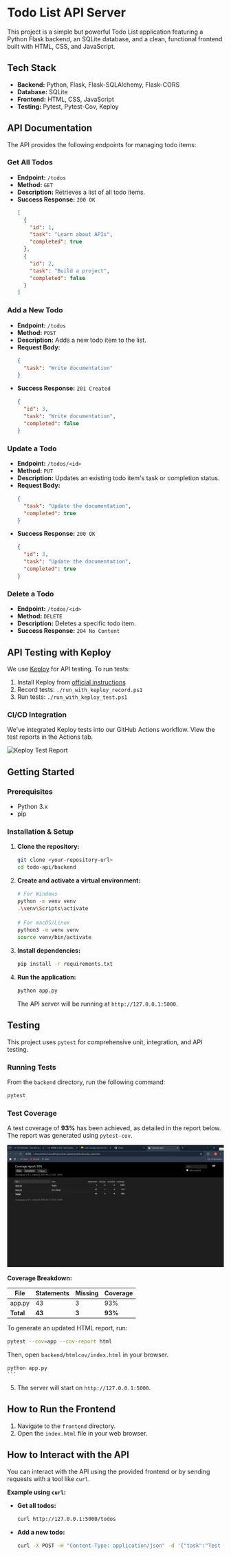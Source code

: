 # Todo List API Server

This project is a simple but powerful Todo List application featuring a Python Flask backend, an SQLite database, and a clean, functional frontend built with HTML, CSS, and JavaScript.

## Tech Stack

- **Backend:** Python, Flask, Flask-SQLAlchemy, Flask-CORS
- **Database:** SQLite
- **Frontend:** HTML, CSS, JavaScript
- **Testing:** Pytest, Pytest-Cov, Keploy

## API Documentation

The API provides the following endpoints for managing todo items:

### Get All Todos
- **Endpoint:** `/todos`
- **Method:** `GET`
- **Description:** Retrieves a list of all todo items.
- **Success Response:** `200 OK`
  ```json
  [
    {
      "id": 1,
      "task": "Learn about APIs",
      "completed": true
    },
    {
      "id": 2,
      "task": "Build a project",
      "completed": false
    }
  ]
  ```

### Add a New Todo
- **Endpoint:** `/todos`
- **Method:** `POST`
- **Description:** Adds a new todo item to the list.
- **Request Body:**
  ```json
  {
    "task": "Write documentation"
  }
  ```
- **Success Response:** `201 Created`
  ```json
  {
    "id": 3,
    "task": "Write documentation",
    "completed": false
  }
  ```

### Update a Todo
- **Endpoint:** `/todos/<id>`
- **Method:** `PUT`
- **Description:** Updates an existing todo item's task or completion status.
- **Request Body:**
  ```json
  {
    "task": "Update the documentation",
    "completed": true
  }
  ```
- **Success Response:** `200 OK`
  ```json
  {
    "id": 3,
    "task": "Update the documentation",
    "completed": true
  }
  ```

### Delete a Todo
- **Endpoint:** `/todos/<id>`
- **Method:** `DELETE`
- **Description:** Deletes a specific todo item.
- **Success Response:** `204 No Content`

## API Testing with Keploy

We use [Keploy](https://keploy.io) for API testing. To run tests:

1. Install Keploy from [official instructions](https://keploy.io/docs/installation/)
2. Record tests: `./run_with_keploy_record.ps1`
3. Run tests: `./run_with_keploy_test.ps1`

### CI/CD Integration

We've integrated Keploy tests into our GitHub Actions workflow. View the test reports in the Actions tab.

![Keploy Test Report](link-to-screenshot)

## Getting Started

### Prerequisites
- Python 3.x
- pip

### Installation & Setup

1.  **Clone the repository:**
    ```bash
    git clone <your-repository-url>
    cd todo-api/backend
    ```

2.  **Create and activate a virtual environment:**
    ```bash
    # For Windows
    python -m venv venv
    .\venv\Scripts\activate

    # For macOS/Linux
    python3 -m venv venv
    source venv/bin/activate
    ```

3.  **Install dependencies:**
    ```bash
    pip install -r requirements.txt
    ```

4.  **Run the application:**
    ```bash
    python app.py
    ```
    The API server will be running at `http://127.0.0.1:5000`.

## Testing

This project uses `pytest` for comprehensive unit, integration, and API testing.

### Running Tests

From the `backend` directory, run the following command:
```bash
pytest
```

### Test Coverage

A test coverage of **93%** has been achieved, as detailed in the report below. The report was generated using `pytest-cov`.

![Test Coverage Report](assets/coverage.png)

**Coverage Breakdown:**

| File   | Statements | Missing | Coverage |
|--------|------------|---------|----------|
| app.py | 43         | 3       | 93%      |
| **Total**  | **43**     | **3**   | **93%**  |

To generate an updated HTML report, run:
```bash
pytest --cov=app --cov-report html
```
Then, open `backend/htmlcov/index.html` in your browser.

    python app.py
    ```
5.  The server will start on `http://127.0.0.1:5000`.

## How to Run the Frontend

1.  Navigate to the `frontend` directory.
2.  Open the `index.html` file in your web browser.

## How to Interact with the API

You can interact with the API using the provided frontend or by sending requests with a tool like `curl`.

**Example using `curl`:**

- **Get all todos:**
  ```bash
  curl http://127.0.0.1:5000/todos
  ```

- **Add a new todo:**
  ```bash
  curl -X POST -H "Content-Type: application/json" -d '{"task":"Test with curl"}' http://127.0.0.1:5000/todos
  ```
